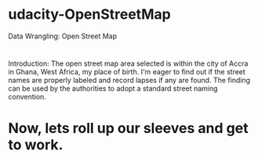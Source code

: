 # udacity-OpenStreetMap
Data Wrangling: Open Street Map
#
#
Introduction:
The open street map area selected is within the city of Accra in Ghana, West Africa, my place of birth. I'm eager to find out if the street names are properly labeled and record lapses if any are found. The finding can be used by the authorities to adopt a standard street naming convention.
# Now, lets roll up our sleeves and get to work.
